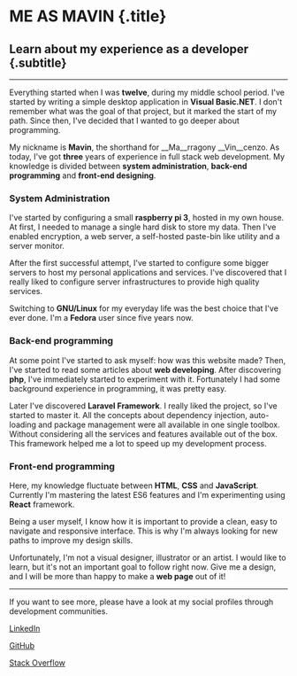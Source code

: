 # ME AS <span class="color-red">MAVIN</span> {.title}
## Learn about my experience as a developer {.subtitle}

<hr>

Everything started when I was __twelve__,
during my middle school period.
I've started by writing a simple desktop application
in __Visual Basic.NET__.
I don't remember what was the goal of that project,
but it marked the start of my path.
Since then, I've decided that I wanted to go deeper about programming.

My nickname is __Mavin__, the shorthand for __Ma__rragony __Vin__cenzo.
As today, I've got __three__ years of experience in full stack web development.
My knowledge is divided between __system administration__,
__back-end programming__ and __front-end designing__.

### System Administration

I've started by configuring a small __raspberry pi 3__,
hosted in my own house.
At first, I needed to manage a single hard disk to store my data.
Then I've enabled encryption, a web server, a self-hosted paste-bin
like utility and a server monitor.

After the first successful attempt, I've started to configure some bigger servers
to host my personal applications and services.
I've discovered that I really liked to configure server infrastructures
to provide high quality services.

Switching to __GNU/Linux__ for my everyday life was the best choice that
I've ever done. I'm a __Fedora__ user since five years now.

### Back-end programming

At some point I've started to ask myself: how was this website made?
Then, I've started to read some articles about __web developing__.
After discovering __php__, I've immediately started to experiment with it.
Fortunately I had some background experience in programming, it was pretty easy.

Later I've discovered __Laravel Framework__.
I really liked the project, so I've started to master it.
All the concepts about dependency injection, auto-loading and
package management were all available in one single toolbox.
Without considering all the services and features available out of the box.
This framework helped me a lot to speed up my development process.

### Front-end programming

Here, my knowledge fluctuate between __HTML__, __CSS__ and __JavaScript__.
Currently I'm mastering the latest ES6
features and I'm experimenting using __React__ framework.

Being a user myself, I know how it is important to provide a clean,
easy to navigate and responsive interface.
This is why I'm always looking for new paths to improve my design skills.

Unfortunately, I'm not a visual designer, illustrator or an artist.
I would like to learn, but it's not an important goal to follow right now.
Give me a design, and I will be more than happy to make a __web page__ out of it!

<hr>

If you want to see more, please have a look at my social profiles through development communities.

<a target="_blank" href="https://www.linkedin.com/in/mrmavin/"><i class="fab fa-linkedin"></i> LinkedIn</a>

<a target="_blank" href="https://github.com/MrMavin"><i class="fab fa-github"></i> GitHub</a>

<a target="_blank" href="https://stackoverflow.com/users/8811140/mavin"><i class="fab fa-stack-overflow"></i> Stack Overflow</a>